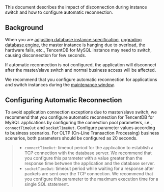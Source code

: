 This document describes the impact of disconnection during instance switch and how to configure automatic reconnection.
## Background
When you are [adjusting database instance specification](https://intl.cloud.tencent.com/document/product/236/19707), [upgrading database engine](https://intl.cloud.tencent.com/document/product/236/8126), the master instance is hanging due to overload, the hardware fails, etc., TencentDB for MySQL instance may need to switch, causing disconnection for few seconds.

If automatic reconnection is not configured, the application will disconnect after the master/slave switch and normal business access will be affected.

We recommend that you configure automatic reconnection for applications and switch instances during the [maintenance window](https://intl.cloud.tencent.com/document/product/236/10929).


## Configuring Automatic Reconnection
To avoid application connection exceptions due to master/slave switch, we recommend that you configure automatic reconnection for TencentDB for MySQL applications by configuring the connection pool parameters, i.e., `connectTimeOut` and `socketTimeOut`.
Configure parameter values according to business scenarios. For OLTP (On-Line Transaction Processing) business scenarios, both parameters should be configured as 20 seconds.
>
>- `connectTimeOut`: timeout period for the application to establish a TCP connection with the database server. We recommend that you configure this parameter with a value greater than the response time between the application and the database server.
>- `socketTimeOut`: timeout period while waiting for a response after packets are sent over the TCP connection. We recommend that you configure this parameter to the maximum execution time for a single SQL statement.

